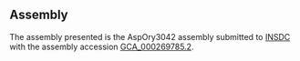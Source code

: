 

Assembly
--------

The assembly presented is the AspOry3042 assembly submitted to
[INSDC](http://www.insdc.org) with the assembly accession
[GCA\_000269785.2](http://www.ebi.ac.uk/ena/data/view/GCA_000269785.2).
